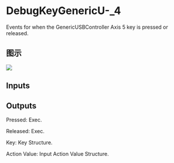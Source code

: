 # DebugKeyGenericU-_4

Events for when the GenericUSBController Axis 5 key is pressed or released.

## 图示

![]($-20221218-19184704.png)

## Inputs

## Outputs

Pressed: Exec.

Released: Exec.

Key: Key Structure.

Action Value: Input Action Value Structure.

